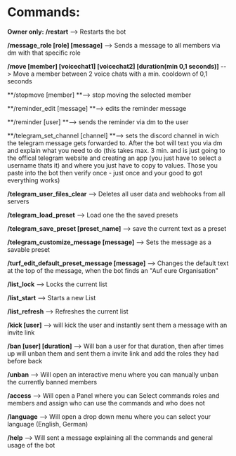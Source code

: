 # Commands:

**Owner only:** **/restart** --> Restarts the bot

**/message_role [role] [message]** —> Sends a message to all members via dm with that specific role

**/move [member] [voicechat1] [voicechat2] [duration(min 0,1 seconds)]** --> Move a member between 2 voice chats with a min. cooldown of 0,1 seconds

**/stopmove [member] **--> stop moving the selected member

**/reminder_edit [message] **--> edits the reminder message

**/reminder [user] **--> sends the reminder via dm to the user

**/telegram_set_channel [channel] **--> sets the discord channel in wich the telegram message gets forwarded to. After the bot will text you via dm and explain what you need to do (this takes max. 3 min. and is just going to the offical telegram website and creating an app (you just have to select a username thats it) and where you just have to copy to values. Those you paste into the bot then verify once - just once and your good to got everything works)

**/telegram_user_files_clear** --> Deletes all user data and webhooks from all servers

**/telegram_load_preset** --> Load one the the saved presets

**/telegram_save_preset [preset_name]** --> save the current text as a preset

**/telegram_customize_message [message]** --> Sets the message as a savable preset

**/turf_edit_default_preset_message [message]** --> Changes the default text at the top of the message, when the bot finds an "Auf eure Organisation"

**/list_lock** --> Locks the current list

**/list_start** --> Starts a new List

**/list_refresh** --> Refreshes the current list

**/kick [user]** --> will kick the user and instantly sent them a message with an invite link

**/ban [user] [duration]** --> Will ban a user for that duration, then after times up will unban them and sent them a invite link and add the roles they had before back

**/unban** --> Will open an interactive menu where you can manually unban the currently banned members

**/access** --> Will open a Panel where you can Select commands roles and members and assign who can use the commands and who does not

**/language** --> Will open a drop down menu where you can select your language (English, German)

**/help** --> Will sent a message explaining all the commands and general usage of the bot
